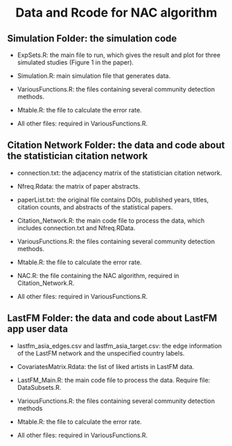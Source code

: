 # <h1 align="center"> Data and Rcode for NAC algorithm </h1>

## Simulation Folder: the simulation code

- ExpSets.R: the main file to run, which gives the result and plot for three simulated studies (Figure 1 in the paper).

- Simulation.R: main simulation file that generates data.

- VariousFunctions.R: the files containing several community detection methods.

- Mtable.R: the file to calculate the error rate.

- All other files: required in VariousFunctions.R.

## Citation Network Folder: the data and code about the statistician citation network

- connection.txt: the adjacency matrix of the statistician citation network.
  
- Nfreq.Rdata: the matrix of paper abstracts.

- paperList.txt: the original file contains DOIs, published years, titles, citation counts, and abstracts of the statistical papers.

- Citation_Network.R: the main code file to process the data, which includes connection.txt and Nfreq.RData.
  
- VariousFunctions.R: the files containing several community detection methods.

- Mtable.R: the file to calculate the error rate.

- NAC.R: the file containing the NAC algorithm, required in Citation_Network.R.

- All other files: required in VariousFunctions.R.

## LastFM Folder: the data and code about LastFM app user data

- lastfm_asia_edges.csv and lastfm_asia_target.csv: the edge information of the LastFM network and the unspecified country labels.

- CovariatesMatrix.Rdata: the list of liked artists in LastFM data.

- LastFM_Main.R: the main code file to process the data. Require file: DataSubsets.R.

- VariousFunctions.R: the files containing several community detection methods

- Mtable.R: the file to calculate the error rate.

- All other files: required in VariousFunctions.R.
